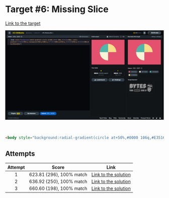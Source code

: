 # Target #6: Missing Slice

[Link to the target](https://cssbattle.dev/play/6)

![img](src/images/006_missing-slice.png)

<br>

```html
<body style="background:radial-gradient(circle at+50%,#0000 106q,#E3516E+106q),conic-gradient(#FADE8B+90deg,transparent+90deg+180deg,#F7F3D7+180deg+270deg,#51B5A9+270deg)#E3516E+106q+52q/213q+213q">
```


## Attempts
| Attempt | Score | Link |
|:-:|:-:|:-:|
| 1 | 623.81 {296}, 100% match | [Link to the solution](/001-pilot-battle/src/html/006_missing-slice_attempt-01.html) |
| 2 | 636.92 {250}, 100% match | [Link to the solution](/001-pilot-battle/src/html/006_missing-slice_attempt-02.html) |
| 3 | 660.60 {198}, 100% match | [Link to the solution](/001-pilot-battle/src/html/006_missing-slice_attempt-03.html) |
